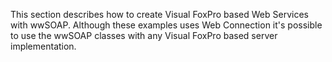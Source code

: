 ﻿This section describes how to create Visual FoxPro based Web Services with wwSOAP. Although these examples uses Web Connection it's possible to use the wwSOAP classes with any Visual FoxPro based server implementation.